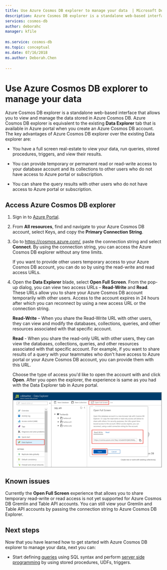 ```yaml
---
title: Use Azure Cosmos DB explorer to manage your data  | Microsoft Docs
description: Azure Cosmos DB explorer is a standalone web-based interface that allows you to view and manage the data stored in Azure Cosmos DB.
services: cosmos-db
author: deborahc
manager: kfile

ms.service: cosmos-db
ms.topic: conceptual
ms.date: 07/16/2018
ms.author: Deborah.Chen

---
```


# Use Azure Cosmos DB explorer to manage your data 

Azure Cosmos DB explorer is a standalone web-based interface that allows you to view and manage the data stored in Azure Cosmos DB. Azure Cosmos DB explorer is equivalent to the existing **Data Explorer** tab that is available in Azure portal when you create an Azure Cosmos DB account. The key advantages of Azure Cosmos DB explorer over the existing Data explorer are:

* You have a full screen real-estate to view your data, run queries, stored procedures, triggers, and view their results.  

* You can provide temporary or permanent read or read-write access to your database account and its collections to other users who do not have access to Azure portal or subscription.  

* You can share the query results with other users who do not have access to Azure portal or subscription.  

## Access Azure Cosmos DB explorer

1. Sign in to [Azure Portal](https://portal.azure.com/). 

2. From **All resources**, find and navigate to your Azure Cosmos DB account, select Keys, and copy the **Primary Connection String**.  

3. Go to https://cosmos.azure.com/, paste the connection string and select **Connect**. By using the connection string, you can access the Azure Cosmos DB explorer without any time limits.  

   If you want to provide other users temporary access to your Azure Cosmos DB account, you can do so by using the read-write and read access URLs. 

4. Open the **Data Explorer** blade, select **Open Full Screen**. From the pop-up dialog, you can view two access URLs – **Read-Write** and **Read**. These URLs allow you to share your Azure Cosmos DB account temporarily with other users. Access to the account expires in 24 hours after which you can reconnect by using a new access URL or the connection string. 

   **Read-Write** – When you share the Read-Write URL with other users, they can view and modify the databases, collections, queries, and other resources associated with that specific account.

   **Read** - When you share the read-only URL with other users, they can view the databases, collections, queries, and other resources associated with that specific account. For example, if you want to share results of a query with your teammates who don't have access to Azure portal or your Azure Cosmos DB account, you can provide them with this URL.

   Choose the type of access you'd like to open the account with and click **Open**. After you open the explorer, the experience is same as you had with the Data Explorer tab in Azure portal.   

   ![Open Azure Cosmos DB explorer](./media/data-explorer/open-data-explorer-with-access-url.png)

## Known issues

Currently the **Open Full Screen** experience that allows you to share temporary read-write or read access is not yet supported for Azure Cosmos DB Gremlin and Table API accounts. You can still view your Gremlin and Table API accounts by passing the connection string to Azure Cosmos DB Explorer. 

## Next steps
Now that you have learned how to get started with Azure Cosmos DB explorer to manage your data, next you can:

* Start defining [queries](sql-api-sql-query-reference.md) using SQL syntax and perform [server side programming](programming.md) by using stored procedures, UDFs, triggers. 